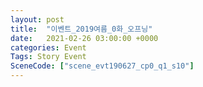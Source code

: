 ```yaml
---
layout: post
title:  "이벤트_2019여름_0화_오프닝"
date:   2021-02-26 03:00:00 +0000
categories: Event
Tags: Story Event
SceneCode: ["scene_evt190627_cp0_q1_s10"]
---
```

